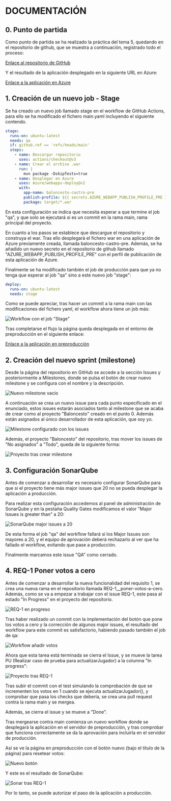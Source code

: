 # DOCUMENTACIÓN

## 0. Punto de partida

Como punto de partida se ha realizado la práctica del tema 5, quedando en el repositorio de github, que se muestra a continuación, registrado todo el proceso:

[Enlace al repositorio de GitHub](https://github.com/K4STR0/baloncesto-ic)

Y el resultado de la aplicación desplegado en la siguiente URL en Azure:

[Enlace a la aplicación en Azure](https://baloncesto-castro.azurewebsites.net/Baloncesto/index.html)

## 1. Creación de un nuevo job - Stage

Se ha creado un nuevo job llamado stage en el workflow de GitHub Actions, para ello se ha modificado el fichero main.yaml incluyendo el siguiente contendo.

```yaml
stage:
  runs-on: ubuntu-latest
  needs: qa
  if: github.ref == 'refs/heads/main'
  steps:
    - name: Descargar repositorio
      uses: actions/checkout@v3
    - name: Crear el archivo .war
      run: |
        mvn package -DskipTests=true
    - name: Desplegar en Azure
      uses: Azure/webapps-deploy@v2
      with:
        app-name: baloncesto-castro-pre
        publish-profile: ${{ secrets.AZURE_WEBAPP_PUBLISH_PROFILE_PRE }}
        package: target/*.war
```

En esta configuración se indica que necesita esperar a que termine el job "qa", y que solo se ejecutará si es un commit en la rama main, rama principal del proyecto.

En cuanto a los pasos se establece que descargue el repositorio y construya el war. Tras ello desplegará el fichero war en una aplicación de Azure previamente creada, llamada baloncesto-castro-pre. Además, se ha añadido un nuevo secreto en el repositorio de github llamado "AZURE_WEBAPP_PUBLISH_PROFILE_PRE" con el perfil de publicación de esta aplicación de Azure.

Finalmente se ha modificado también el job de producción para que ya no tenga que esperar al job "qa" sino a este nuevo job "stage":

```yaml
deploy:
  runs-on: ubuntu-latest
  needs: stage
```

Como se puede apreciar, tras hacer un commit a la rama main con las modificaciones del fichero yaml, el workflow ahora tiene un job más:

![Workflow con el job "Stage"](/images/workflow-stage.png)

Tras completarse el flujo la página queda desplegada en el entorno de preproducción en el siguiente enlace:

[Enlace a la aplicación en preproducción](https://baloncesto-castro-pre.azurewebsites.net/Baloncesto/index.html)

## 2. Creación del nuevo sprint (milestone)

Desde la página del repositorio en GitHub se accede a la sección Issues y posteriormente a Milestones, donde se pulsa el botón de crear nuevo milestone y se configura con el nombre y la descripción.

![Nuevo milestone vacío](/images/nuevo-milestone.png)

A continuación se crea un nuevo issue para cada punto especificado en el enunciado, estos issues estarán asociados tanto al milestone que se acaba de crear como al proyecto "Baloncesto" creado en el punto 0. Además están asignados al único desarrollador de esta aplicación, que soy yo.

![Milestone configurado con los issues](/images/milestone-configurado.png)

Además, el proyecto "Baloncesto" del repositorio, tras mover los issues de "No asignados" a "Todo", queda de la siguiente forma:

![Proyecto tras crear milestone](/images/proyecto-tras-crear-milestone.png)

## 3. Configuración SonarQube

Antes de comenzar a desarrollar es necesario configurar SonarQube para que si el proyecto tiene más major issues que 20 no se pueda desplegar la aplicación a producción.

Para realizar esta configuración accedemos al panel de administración de SonarQube y en la pestaña Quality Gates modificamos el valor "Major Issues is greater than" a 20:

![SonarQube major issues a 20](/images/sonarqube-major-20.png)

De esta forma el job "qa" del workflow fallará si los Major Issues son mayores a 20, y el equipo de aprovación deberá rechazarlo al ver que ha fallado el workflow, evitando que pase a producción.

Finalmente marcamos este issue "QA" como cerrado.

## 4. REQ-1 Poner votos a cero

Antes de comenzar a desarrollar la nueva funcionalidad del requisito 1, se crea una nueva rama en el repositorio llamada REQ-1\_\_poner-votos-a-cero. Además, como se va a empezar a trabajar con el issue REQ-1, este pasa al estado "In Progress" en el proyecto del repositorio.

![REQ-1 en progreso](/images/req-1-in-progress.png)

Tras haber realizado un commit con la implementación del botón que pone los votos a cero y la corrección de algunos major issues, el resultado del workflow para este commit es satisfactorio, habiendo pasado también el job de qa:

![Workflow añadir votos](/images/workflow-añadir-votos.png)

Ahora que esta tarea está terminada se cierra el Issue, y se mueve la tarea PU (Realizar caso de prueba para actualizarJugador) a la columna "In progress":

![Proyecto tras REQ-1](/images/proyecto-tras-REQ-1.png)

Tras subir el commit con el test simulando la comprobación de que se incrementen los votos en 1 cuando se ejecuta actualizarJugador(), y comprobar que pasa los checks que debería, se crea una pull request contra la rama main y se mergea.

Además, se cierra el issue y se mueve a "Done".

Tras mergearse contra main comienza un nuevo workflow donde se desplegará la aplicación en el servidor de preproducción, y tras comprobar que funciona correctamente se da la aprovación para incluirla en el servidor de producción.

Así se ve la página en preproducción con el botón nuevo (bajo el título de la página) para resetear votos:

![Nuevo botón](/images/pre-tras-req-1.png)

Y este es el resultado de SonarQube:

![Sonar tras REQ-1](/images/sonar-tras-req-1.png)

Por lo tanto, se puede autorizar el paso de la aplicación a producción.